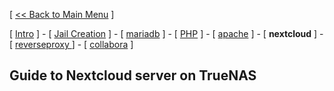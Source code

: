 [ [<< Back to Main Menu](https://github.com/seth586/guides/blob/master/README.md) ]

[ [Intro](README.md) ] - [ [Jail Creation](1_jail.md) ] - [ [mariadb](2_mariadb.md) ] - [ [PHP](3_php.md) ] - [ [apache](4_apache.md) ] - [ **nextcloud** ] - [ [reverseproxy ](6_reverseproxy.md)] - [ [collabora](7_collabora.md) ]

## Guide to Nextcloud server on TrueNAS
